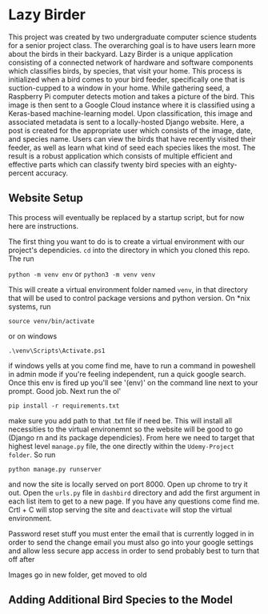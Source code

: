 # Lazy Birder
This project was created by two undergraduate computer science students for a senior project class. The overarching goal is to have users learn more about the birds in their backyard. Lazy Birder is a unique application consisting of a connected network of hardware and software components which classifies birds, by species, that visit your home. This process is initialized when a bird comes to your bird feeder, specifically one that is suction-cupped to a window in your home. While gathering seed, a Raspberry Pi computer detects motion and takes a picture of the bird. This image is then sent to a Google Cloud instance where it is classified using a Keras-based machine-learning model. Upon classification, this image and associated metadata is sent to a locally-hosted Django website. Here, a post is created for the appropriate user which consists of the image, date, and species name. Users can view the birds that have recently visited their feeder, as well as learn what kind of seed each species likes the most. The result is a robust application which consists of multiple efficient and effective parts which can classify twenty bird species with an eighty-percent accuracy.


## Website Setup
This process will eventually be replaced by a startup script, but for now here are instructions.

The first thing you want to do is to create a virtual environment with our project's dependicies. `cd` into the directory in which you cloned this repo. The run

`python -m venv env` or `python3 -m venv venv`

This will create a virtual environment folder named `venv`, in that directory that will be used to
control package versions and python version. On *nix systems, run 

`source venv/bin/activate`

or on windows

`.\venv\Scripts\Activate.ps1`

if windows yells at you come find me, have to run a command in poweshell in admin mode if you're feeling independent, run a quick google search. Once this env is fired up you'll see '(env)' on the command line next to your prompt. Good job. Next run the ol'

`pip install -r requirements.txt`

make sure you add path to that .txt file if need be. This will install all necessities to the virtual environemnt so the website will be good to go (Django rn and its package dependicies). From here we need to target that highest level `manage.py` file, the one directly within the `Udemy-Project folder`. So run 

`python manage.py runserver`

and now the site is locally served on port 8000. Open up chrome to try it out. Open the `urls.py` file in `dashbird` directory and add the first argument in each list item to get to a new page. If you have any questions come find me. Crtl + C will stop serving the site and `deactivate` will stop the virtual environment. 

Password reset stuff
you must enter the email that is currently logged in in order to send the change email 
you must also go into your google settings and allow less secure app access in order to send
probably best to turn that off after

Images go in new folder, get moved to old

## Adding Additional Bird Species to the Model